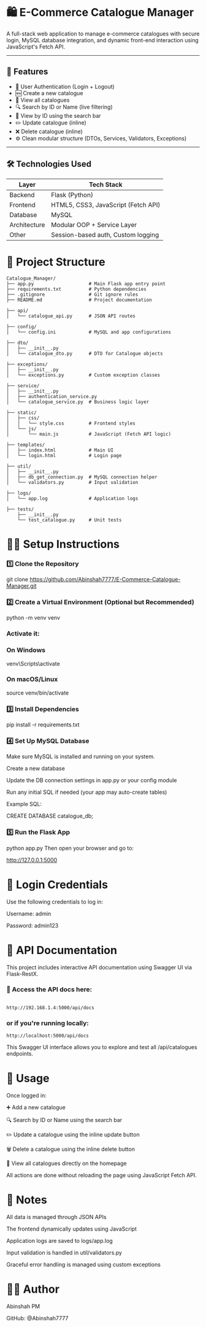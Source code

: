 # 🛍️ E-Commerce Catalogue Manager

A full-stack web application to manage e-commerce catalogues with secure login, MySQL database integration, and dynamic front-end interaction using JavaScript's Fetch API.

---

## 🚀 Features

- 🔐 User Authentication (Login + Logout)
- 🆕 Create a new catalogue
- 📄 View all catalogues
- 🔍 Search by ID or Name (live filtering)
- 🧾 View by ID using the search bar
- ✏️ Update catalogue (inline)
- ❌ Delete catalogue (inline)
- ⚙️ Clean modular structure (DTOs, Services, Validators, Exceptions)

---

## 🛠️ Technologies Used

| Layer        | Tech Stack                         |
|--------------|------------------------------------|
| Backend      | Flask (Python)                     |
| Frontend     | HTML5, CSS3, JavaScript (Fetch API)|
| Database     | MySQL                              |
| Architecture | Modular OOP + Service Layer        |
| Other        | Session-based auth, Custom logging |

# 📁 Project Structure
```
Catalogue_Manager/
├── app.py                    # Main Flask app entry point
├── requirements.txt          # Python dependencies
├── .gitignore                # Git ignore rules
├── README.md                 # Project documentation

├── api/
│   └── catalogue_api.py      # JSON API routes

├── config/
│   └── config.ini            # MySQL and app configurations

├── dto/
│   ├── __init__.py
│   └── catalogue_dto.py      # DTO for Catalogue objects

├── exceptions/
│   ├── __init__.py
│   └── exceptions.py         # Custom exception classes

├── service/
│   ├── __init__.py
│   ├── authentication_service.py
│   └── catalogue_service.py  # Business logic layer

├── static/
│   ├── css/
│   │   └── style.css         # Frontend styles
│   └── js/
│       └── main.js           # JavaScript (Fetch API logic)

├── templates/
│   ├── index.html            # Main UI
│   └── login.html            # Login page

├── util/
│   ├── __init__.py
│   ├── db_get_connection.py  # MySQL connection helper
│   └── validators.py         # Input validation

├── logs/
│   └── app.log               # Application logs

├── tests/
    ├── __init__.py
    └── test_catalogue.py     # Unit tests
```



# 🧑‍💻 Setup Instructions
### 1️⃣ Clone the Repository
git clone https://github.com/Abinshah7777/E-Commerce-Catalogue-Manager.git


### 2️⃣ Create a Virtual Environment (Optional but Recommended)

python -m venv venv

### Activate it:
### On Windows

venv\Scripts\activate

### On macOS/Linux

source venv/bin/activate

### 3️⃣ Install Dependencies

pip install -r requirements.txt
### 4️⃣ Set Up MySQL Database

Make sure MySQL is installed and running on your system.

Create a new database 

Update the DB connection settings in app.py or your config module

Run any initial SQL if needed (your app may auto-create tables)

Example SQL:

CREATE DATABASE catalogue_db;

### 5️⃣ Run the Flask App

python app.py
Then open your browser and go to:

http://127.0.0.1:5000

# 🔐 Login Credentials

Use the following credentials to log in:

Username: admin

Password: admin123

# 📘 API Documentation
This project includes interactive API documentation using Swagger UI via Flask-RestX.

### 🔗 Access the API docs here:
```

http://192.168.1.4:5000/api/docs

```
### or if you're running locally:
```
http://localhost:5000/api/docs

```

This Swagger UI interface allows you to explore and test all /api/catalogues endpoints.



# 🧪 Usage

Once logged in:

➕ Add a new catalogue

🔍 Search by ID or Name using the search bar

✏️ Update a catalogue using the inline update button

🗑️ Delete a catalogue using the inline delete button

📜 View all catalogues directly on the homepage

All actions are done without reloading the page using JavaScript Fetch API.

# 📝 Notes

All data is managed through JSON APIs

The frontend dynamically updates using JavaScript

Application logs are saved to logs/app.log

Input validation is handled in util/validators.py

Graceful error handling is managed using custom exceptions

# 👨‍💻 Author

Abinshah PM

GitHub: @Abinshah7777
